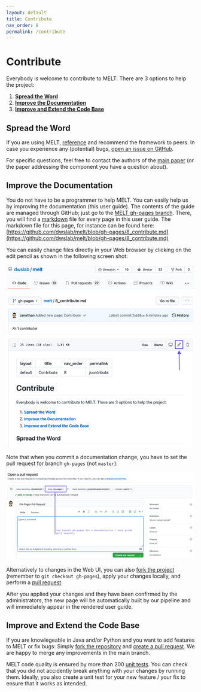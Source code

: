 ```yaml
---
layout: default
title: Contribute
nav_order: 8
permalink: /contribute
---
```


# Contribute
Everybody is welcome to contribute to MELT. There are 3 options to help the project:

1. [**Spread the Word**](#spread-the-word)
2. [**Improve the Documentation**](#improve-the-documentation)
3. [**Improve and Extend the Code Base**](#improve-and-extend-the-code-base)


## Spread the Word
If you are using MELT, [reference](https://dwslab.github.io/melt/cite-melt) and recommend the framework to peers. 
In case you experience any (potential) bugs, [open an issue on GitHub](https://github.com/dwslab/melt/issues). 

For specific questions, feel free to contact the authors of the [main paper](https://dwslab.github.io/melt/cite-melt) (or the paper addressing the component you have a question about).

## Improve the Documentation
You do not have to be a programmer to help MELT. You can easily help us by improving the documentation (this user guide). The contents of the guide are managed through GitHub; just go to the [MELT gh-pages branch](https://github.com/dwslab/melt/tree/gh-pages). There, you will find a [markdown](https://en.wikipedia.org/wiki/Markdown) file for every page in this user guide. The markdown file for this page, for instance can be found here: [https://github.com/dwslab/melt/blob/gh-pages/8_contribute.md](https://github.com/dwslab/melt/blob/gh-pages/8_contribute.md)

You can easily change files directly in your Web browser by clicking on the edit pencil as shown in the following screen shot:

![image](../media/contribute_via_browser.png)

Note that when you commit a documentation change, you have to set the pull request for branch `gh-pages` (not `master`):

![image](../media/branch_selection.png)

Alternatively to changes in the Web UI, you can also [fork the project](https://docs.github.com/en/get-started/quickstart/fork-a-repo) (remember to `git checkout gh-pages`), apply your changes locally, and perform a [pull request]((https://docs.github.com/en/github/collaborating-with-pull-requests/proposing-changes-to-your-work-with-pull-requests/creating-a-pull-request)).

After you applied your changes and they have been confirmed by the administrators, the new page will be automatically built by our pipeline and will immediately appear in the rendered user guide.

## Improve and Extend the Code Base
If you are knowlegeable in Java and/or Python and you want to add features to MELT or fix bugs: Simply [fork the repository](https://docs.github.com/en/get-started/quickstart/fork-a-repo) and [create a pull request](https://docs.github.com/en/github/collaborating-with-pull-requests/proposing-changes-to-your-work-with-pull-requests/creating-a-pull-request). We are happy to merge any improvements in the main branch.

MELT code quality is ensured by more than 200 [unit tests](https://junit.org/junit5/docs/current/user-guide/#:~:text=JUnit%20Jupiter%20is%20the%20combination%20of%20the%20new,JUnit%204%20based%20tests%20on%20the%20platform.%201.2.). You can check that you did not accidently break anything with your changes by running them. Ideally, you also create a unit test for your new feature / your fix to ensure that it works as intended.